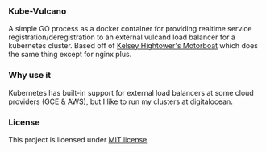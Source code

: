 ### Kube-Vulcano

A simple GO process as a docker container for providing realtime service registration/deregistration to an external 
vulcand load balancer for a kubernetes cluster. Based off of 
[Kelsey Hightower's Motorboat](https://github.com/kelseyhightower/motorboat) which does the same thing except for 
nginx plus.


### Why use it
Kubernetes has built-in support for external load balancers at some cloud providers (GCE & AWS), but I like to run
my clusters at digitalocean.


### License
This project is licensed under [MIT license](http://opensource.org/licenses/MIT).
